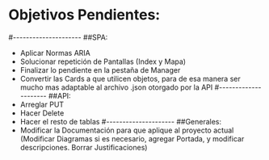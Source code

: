 # Objetivos Pendientes:
#---------------------
##SPA:
- Aplicar Normas ARIA
- Solucionar repetición de Pantallas (Index y Mapa)
- Finalizar lo pendiente en la pestaña de Manager
- Convertir las Cards a que utilicen objetos, para de esa manera ser mucho mas adaptable al archivo .json otorgado por la API
#---------------------
##API:
- Arreglar PUT
- Hacer Delete
- Hacer el resto de tablas
#---------------------
##Generales:
- Modificar la Documentación para que aplique al proyecto actual (Modificar Diagramas si es necesario, agregar Portada, y modificar descripciones. Borrar Justificaciones)
